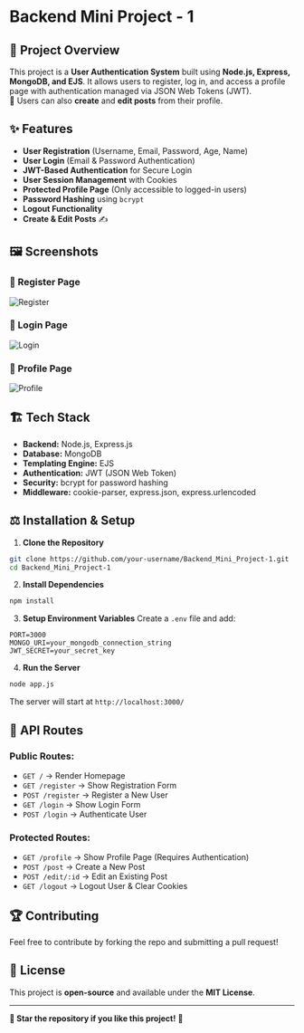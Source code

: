 # Backend Mini Project - 1

## 💠 Project Overview
This project is a **User Authentication System** built using **Node.js, Express, MongoDB, and EJS**. It allows users to register, log in, and access a profile page with authentication managed via JSON Web Tokens (JWT).  
🔗 Users can also **create** and **edit posts** from their profile.

## ✨ Features
- **User Registration** (Username, Email, Password, Age, Name)
- **User Login** (Email & Password Authentication)
- **JWT-Based Authentication** for Secure Login
- **User Session Management** with Cookies
- **Protected Profile Page** (Only accessible to logged-in users)
- **Password Hashing** using `bcrypt`
- **Logout Functionality**
- **Create & Edit Posts** ✍️

## 🖼 Screenshots
### 🔹 Register Page
![Register](https://github.com/user-attachments/assets/2ab41c01-6f51-43ad-9df6-fca60305e9bb)

### 🔹 Login Page
![Login](https://github.com/user-attachments/assets/86cda256-9683-46a4-a594-247991bde137)

### 🔹 Profile Page
![Profile](https://github.com/user-attachments/assets/101e5394-0ed8-443f-94b3-df31b8d9b333)

## 🏗 Tech Stack
- **Backend:** Node.js, Express.js
- **Database:** MongoDB
- **Templating Engine:** EJS
- **Authentication:** JWT (JSON Web Token)
- **Security:** bcrypt for password hashing
- **Middleware:** cookie-parser, express.json, express.urlencoded

## ⚖ Installation & Setup
1. **Clone the Repository**
```bash
git clone https://github.com/your-username/Backend_Mini_Project-1.git
cd Backend_Mini_Project-1
```

2. **Install Dependencies**
```bash
npm install
```

3. **Setup Environment Variables**
Create a `.env` file and add:
```
PORT=3000
MONGO_URI=your_mongodb_connection_string
JWT_SECRET=your_secret_key
```

4. **Run the Server**
```bash
node app.js
```
The server will start at `http://localhost:3000/`

## 🔑 API Routes
### **Public Routes:**
- `GET /` → Render Homepage
- `GET /register` → Show Registration Form
- `POST /register` → Register a New User
- `GET /login` → Show Login Form
- `POST /login` → Authenticate User

### **Protected Routes:**
- `GET /profile` → Show Profile Page (Requires Authentication)
- `POST /post` → Create a New Post
- `POST /edit/:id` → Edit an Existing Post
- `GET /logout` → Logout User & Clear Cookies

## 🏆 Contributing
Feel free to contribute by forking the repo and submitting a pull request!

## 📜 License
This project is **open-source** and available under the **MIT License**.

---
**🌟 Star the repository if you like this project!** 🚀

